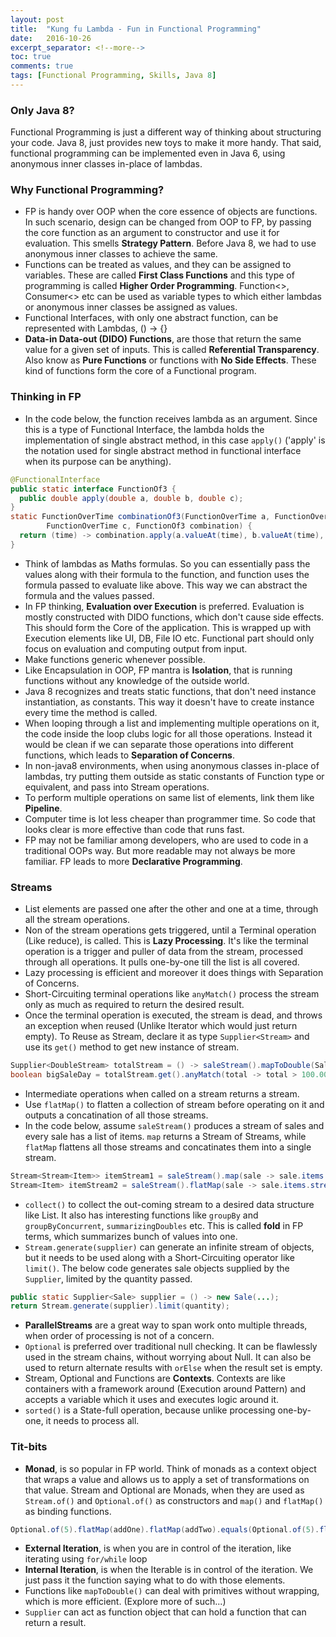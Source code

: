 ```yaml
---
layout: post
title:  "Kung fu Lambda - Fun in Functional Programming"
date:   2016-10-26
excerpt_separator: <!--more-->
toc: true
comments: true
tags: [Functional Programming, Skills, Java 8]
---
```

<!-- TODO: Refine the blog posts, so they actually look like blog posts and not your scribbled notes -->

### Only Java 8?
Functional Programming is just a different way of thinking about structuring your code. Java 8, just provides new toys to make it more handy. That said, functional programming can be implemented even in Java 6, using anonymous inner classes in-place of lambdas.
<!--more-->

### Why Functional Programming?
- FP is handy over OOP when the core essence of objects are functions. In such scenario, design can be changed from OOP to FP, by passing the core function as an argument to constructor and use it for evaluation. This smells **Strategy Pattern**. Before Java 8, we had to use anonymous inner classes to achieve the same.
- Functions can be treated as values, and they can be assigned to variables. These are called **First Class Functions** and this type of programming is called **Higher Order Programming**. Function<>, Consumer<> etc can be used as variable types to which either lambdas or anonymous inner classes be assigned as values.
- Functional Interfaces, with only one abstract function, can be represented with Lambdas, () -> {}
- **Data-in Data-out (DIDO) Functions**, are those that return the same value for a given set of inputs. This is called **Referential Transparency**. Also know as **Pure Functions** or functions with **No Side Effects**. These kind of functions form the core of a Functional program.

### Thinking in FP
- In the code below, the function receives lambda as an argument. Since this is a type of Functional Interface, the lambda holds the implementation of single abstract method, in this case `apply()` ('apply' is the notation used for single abstract method in functional interface when its purpose can be anything).

```java
@FunctionalInterface
public static interface FunctionOf3 {
  public double apply(double a, double b, double c);
}
static FunctionOverTime combinationOf3(FunctionOverTime a, FunctionOverTime b, 
        FunctionOverTime c, FunctionOf3 combination) {
  return (time) -> combination.apply(a.valueAt(time), b.valueAt(time), c.valueAt(time));
}
```
-  Think of lambdas as Maths formulas. So you can essentially pass the values along with their formula to the function, and function uses the formula passed to evaluate like above. This way we can abstract the formula and the values passed.
-  In FP thinking, **Evaluation over Execution** is preferred. Evaluation is mostly constructed with DIDO functions, which don't cause side effects. This should form the Core of the application. This is wrapped up with Execution elements like UI, DB, File IO etc. Functional part should only focus on evaluation and computing output from input.
-  Make functions generic whenever possible.
-  Like Encapsulation in OOP, FP mantra is **Isolation**, that is running functions without any knowledge of the outside world.
-  Java 8 recognizes and treats static functions, that don't need instance instantiation, as constants. This way it doesn't have to create instance every time the method is called.
-  When looping through a list and implementing multiple operations on it, the code inside the loop clubs logic for all those operations. Instead it would be clean if we can separate those operations into different functions, which leads to **Separation of Concerns**.
-  In non-java8 environments, when using anonymous classes in-place of lambdas, try putting them outside as static constants of Function type or equivalent, and pass into Stream operations.
-  To perform multiple operations on same list of elements, link them like **Pipeline**.
-  Computer time is lot less cheaper than programmer time. So code that looks clear is more effective than code that runs fast.
-  FP may not be familiar among developers, who are used to code in a traditional OOPs way. But more readable may not always be more familiar. FP leads to more **Declarative Programming**.

### Streams
-  List elements are passed one after the other and one at a time, through all the stream operations.
-  Non of the stream operations gets triggered, until a Terminal operation (Like reduce), is called. This is **Lazy Processing**. It's like the terminal operation is a trigger and puller of data from the stream, processed through all operations. It pulls one-by-one till the list is all covered.
-  Lazy processing is efficient and moreover it does things with Separation of Concerns.
-  Short-Circuiting terminal operations like `anyMatch()` process the stream only as much as required to return the desired result.
-  Once the terminal operation is executed, the stream is dead, and throws an exception when reused (Unlike Iterator which would just return empty). To Reuse as Stream, declare it as type `Supplier<Stream>` and use its `get()` method to get new instance of stream.

```java
Supplier<DoubleStream> totalStream = () -> saleStream().mapToDouble(Sale::total);
boolean bigSaleDay = totalStream.get().anyMatch(total -> total > 100.00);
```
-  Intermediate operations when called on a stream returns a stream.
-  Use `flatMap()` to flatten a collection of stream before operating on it and outputs a concatination of all those streams.
-  In the code below, assume `saleStream()` produces a stream of sales and every sale has a list of items. `map` returns a Stream of Streams, while `flatMap` flattens all those streams and concatinates them into a single stream.

```java
Stream<Stream<Item>> itemStream1 = saleStream().map(sale -> sale.items.stream());
Stream<Item> itemStream2 = saleStream().flatMap(sale -> sale.items.stream());
```
-  `collect()` to collect the out-coming stream to a desired data structure like List. It also has interesting functions like `groupBy` and `groupByConcurrent`, `summarizingDoubles` etc. This is called **fold** in FP terms, which summarizes bunch of values into one.
-  `Stream.generate(supplier)` can generate an infinite stream of objects, but it needs to be used along with a Short-Circuiting operator like `limit()`. The below code generates sale objects supplied by the `Supplier`, limited by the quantity passed.
```java
public static Supplier<Sale> supplier = () -> new Sale(...);
return Stream.generate(supplier).limit(quantity);
```
-  **ParallelStreams** are a great way to span work onto multiple threads, when order of processing is not of a concern.
-  `Optional` is preferred over traditional null checking. It can be flawlessly used in the stream chains, without worrying about Null. It can also be used to return alternate results with `orElse` when the result set is empty.
-  Stream, Optional and Functions are **Contexts**. Contexts are like containers with a framework around (Execution around Pattern) and accepts a variable which it uses and executes logic around it.
-  `sorted()` is a State-full operation, because unlike processing one-by-one, it needs to process all.

### Tit-bits
-  **Monad**, is so popular in FP world. Think of monads as a context object that wraps a value and allows us to apply a set of transformations on that value. Stream and Optional are Monads, when they are used as `Stream.of()` and `Optional.of()` as constructors and `map()` and `flatMap()` as binding functions.

```java
Optional.of(5).flatMap(addOne).flatMap(addTwo).equals(Optional.of(5).flatMap(addThree));
```
-  **External Iteration**, is when you are in control of the iteration, like iterating using `for/while` loop
-  **Internal Iteration**, is when the Iterable is in control of the iteration. We just pass it the function saying what to do with those elements.
-  Functions like `mapToDouble()` can deal with primitives without wrapping, which is more efficient. (Explore more of such...)
-  `Supplier` can act as function object that can hold a function that can return a result.
